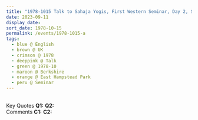 ```yaml
---
title: "1978-1015 Talk to Sahaja Yogis, First Western Seminar, Day 2, Session 1 (before tea and coffee), Conference Center, East Hampstead Park (near Wokingham, 60 kms W of London), Berkshire, UK"
date: 2023-09-11
display_date: 
sort_date: 1978-10-15
permalink: /events/1978-1015-a
tags:
  - blue @ English
  - brown @ UK
  - crimson @ 1978
  - deeppink @ Talk
  - green @ 1978-10
  - maroon @ Berkshire
  - orange @ East Hampstead Park   
  - peru @ Seminar
---
```


<br>

<wave-list>
  <list-title color="DarkSeaGreen" width="55">Key Quotes</list-title>
  <list-item color="BlanchedAlmond" width="280"><b>Q1:</b> <i></i></list-item>
  <list-item color="Lavender" width="280"><b>Q2:</b> <i></i></list-item>
</wave-list>

<br>

<wave-list>
  <list-title color="DarkSeaGreen" width="55">Comments</list-title>
  <list-item color="BlanchedAlmond" width="280"><b>C1:</b> <i></i></list-item>
  <list-item color="Lavender" width="280"><b>C2:</b> <i></i></list-item>
</wave-list>